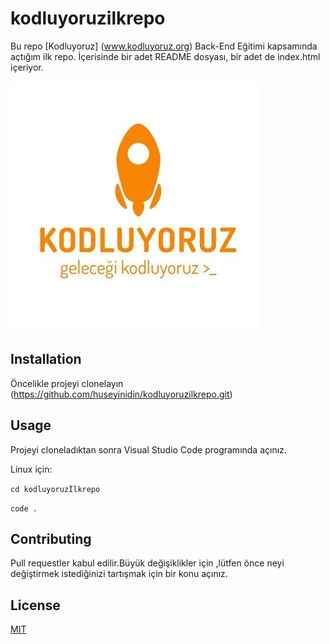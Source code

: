 ﻿# kodluyoruzilkrepo
Bu repo [Kodluyoruz] (www.kodluyoruz.org) Back-End Eğitimi kapsamında açtığım ilk repo. İçerisinde bir adet README dosyası, bir adet de index.html içeriyor.

![Kodluyoruz Logo](https://github.com/huseyinidin/kodluyoruzilkrepo/blob/main/img/kodluyoruz_logo.jpg?raw=true)


## Installation

Öncelikle projeyi clonelayın (https://github.com/huseyinidin/kodluyoruzilkrepo.git)

## Usage

Projeyi cloneladıktan sonra Visual Studio Code programında açınız.

Linux için:

`cd kodluyoruzİlkrepo`

`code .`

## Contributing
Pull requestler kabul edilir.Büyük değişiklikler için ,lütfen önce neyi değiştirmek istediğinizi tartışmak için bir konu açınız.

## License 
[MIT](https://choosealicense.com/licenses/mit/)


